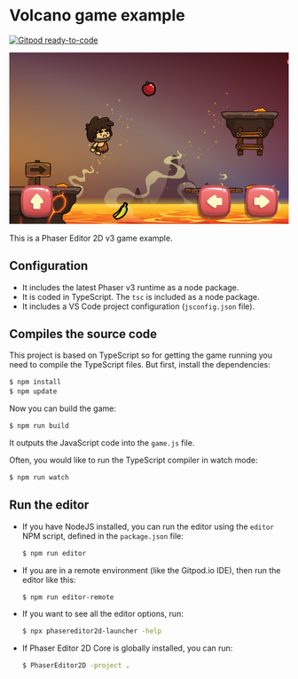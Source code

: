 # Volcano game example

[![Gitpod ready-to-code](https://img.shields.io/badge/Gitpod-ready--to--code-908a85?logo=gitpod)](https://gitpod.io/#https://github.com/PhaserEditor2D/starter-template-basic-typescript)

![Game snapshot](.github/volcano-game-screenshot.png)

This is a Phaser Editor 2D v3 game example.

## Configuration

* It includes the latest Phaser v3 runtime as a node package.
* It is coded in TypeScript. The `tsc` is included as a node package.
* It includes a VS Code project configuration (`jsconfig.json` file).

## Compiles the source code

This project is based on TypeScript so for getting the game running you need to compile the TypeScript files. But first, install the dependencies:

```bash
$ npm install
$ npm update
```

Now you can build the game:

```bash
$ npm run build
```

It outputs the JavaScript code into the `game.js` file.

Often, you would like to run the TypeScript compiler in watch mode:

```bash
$ npm run watch
```

## Run the editor

* If you have NodeJS installed, you can run the editor using the `editor` NPM script, defined in the `package.json` file:

    ```bash
    $ npm run editor
    ```

* If you are in a remote environment (like the Gitpod.io IDE), then run the editor like this:

    ```bash
    $ npm run editor-remote
    ```

* If you want to see all the editor options, run:

    ```bash
    $ npx phasereditor2d-launcher -help
    ```

* If Phaser Editor 2D Core is globally installed, you can run:

    ```bash
    $ PhaserEditor2D -project .
    ```